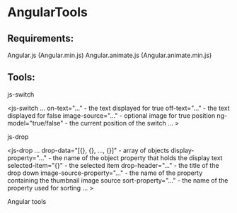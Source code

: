 # AngularTools

Requirements:
-----------------------------------------------------

Angular.js (Angular.min.js)
Angular.animate.js (Angular.animate.min.js)


Tools:
-----------------------------------------------------

js-switch

<js-switch
  ...
  on-text="..." - the text displayed for true
  off-text="..." - the text displayed for false
  image-source="..." - optional image for true position
  ng-model="true/false" - the current position of the switch
  ... >
</js-switch>

js-drop

<js-drop
  ...
  drop-data="[{}, {}, ..., {}]" - array of objects
  display-property="..." - the name of the object property that holds the display text
  selected-item="{}" - the selected item
  drop-header="..." - the title of the drop down
  image-source-property="..." - the name of the property containing the thumbnail image source
  sort-property="..." - the name of the property used for sorting
  ... >
</js-drop>


Angular tools
